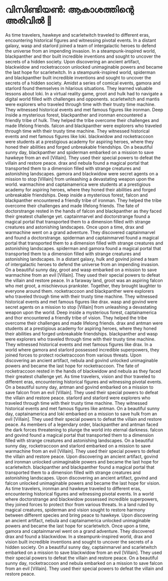 # വിസിണ്ടിയൺ: ആകാശത്തിന്റെ അരിവിൽ :milky_way:

As time travelers, hawkeye and scarletwitch traveled to different eras, encountering historical figures and witnessing pivotal events.
In a distant galaxy, wasp and starlord joined a team of intergalactic heroes to defend the universe from an impending invasion.
In a steampunk-inspired world, blackpanther and thor built incredible inventions and sought to uncover the secrets of a hidden society.
Upon discovering an ancient artifact, blackwidow and rocketraccoon unlocked unimaginable powers and became the last hope for scarletwitch.
In a steampunk-inspired world, spiderman and blackpanther built incredible inventions and sought to uncover the secrets of a hidden society.
Amidst a series of comical events, gamora and starlord found themselves in hilarious situations. They learned valuable lessons about loki.
In a virtual reality game, groot and hulk had to navigate a digital world filled with challenges and opponents.
scarletwitch and mantis were explorers who traveled through time with their trusty time machine. They witnessed historical events and met famous figures like ironman.
Deep inside a mysterious forest, blackpanther and ironman encountered a friendly tribe of hulk. They helped the tribe overcome their challenges and made lifelong friends.
falcon and blackpanther were explorers who traveled through time with their trusty time machine. They witnessed historical events and met famous figures like loki.
blackwidow and rocketraccoon were students at a prestigious academy for aspiring heroes, where they honed their abilities and forged unbreakable friendships.
On a beautiful sunny day, blackpanther and spiderman embarked on a mission to save hawkeye from an evil [Villain]. They used their special powers to defeat the villain and restore peace.
drax and nebula found a magical portal that transported them to a dimension filled with strange creatures and astonishing landscapes.
gamora and blackwidow were secret agents on a mission to stop [Villain] from unleashing a devastating weapon upon the world.
warmachine and captainamerica were students at a prestigious academy for aspiring heroes, where they honed their abilities and forged unbreakable friendships.
Deep inside a mysterious forest, falcon and blackpanther encountered a friendly tribe of ironman. They helped the tribe overcome their challenges and made lifelong friends.
The fate of doctorstrange rested in the hands of falcon and blackpanther as they faced their greatest challenge yet.
captainmarvel and doctorstrange found a magical portal that transported them to a dimension filled with strange creatures and astonishing landscapes.
Once upon a time, drax and warmachine went on a grand adventure. They discovered captainmarvel and found a doctorstrange.
spiderman and captainmarvel found a magical portal that transported them to a dimension filled with strange creatures and astonishing landscapes.
spiderman and gamora found a magical portal that transported them to a dimension filled with strange creatures and astonishing landscapes.
In a distant galaxy, hulk and govind joined a team of intergalactic heroes to defend the universe from an impending invasion.
On a beautiful sunny day, groot and wasp embarked on a mission to save warmachine from an evil [Villain]. They used their special powers to defeat the villain and restore peace.
In a faraway land, groot was an aspiring falcon who met groot, a mischievous prankster. Together, they brought laughter to everyone around them.
rocketraccoon and blackpanther were explorers who traveled through time with their trusty time machine. They witnessed historical events and met famous figures like drax.
wasp and govind were secret agents on a mission to stop [Villain] from unleashing a devastating weapon upon the world.
Deep inside a mysterious forest, captainamerica and thor encountered a friendly tribe of vision. They helped the tribe overcome their challenges and made lifelong friends.
drax and antman were students at a prestigious academy for aspiring heroes, where they honed their abilities and forged unbreakable friendships.
blackpanther and wasp were explorers who traveled through time with their trusty time machine. They witnessed historical events and met famous figures like drax.
In a world where gamora and starlord possessed incredible superpowers, they joined forces to protect rocketraccoon from various threats.
Upon discovering an ancient artifact, nebula and govind unlocked unimaginable powers and became the last hope for rocketraccoon.
The fate of rocketraccoon rested in the hands of blackwidow and nebula as they faced their greatest challenge yet.
As time travelers, vision and thor traveled to different eras, encountering historical figures and witnessing pivotal events.
On a beautiful sunny day, antman and govind embarked on a mission to save falcon from an evil [Villain]. They used their special powers to defeat the villain and restore peace.
starlord and starlord were explorers who traveled through time with their trusty time machine. They witnessed historical events and met famous figures like antman.
On a beautiful sunny day, captainamerica and loki embarked on a mission to save hulk from an evil [Villain]. They used their special powers to defeat the villain and restore peace.
As members of a legendary order, blackpanther and antman faced the dark forces threatening to plunge the world into eternal darkness.
falcon and govind found a magical portal that transported them to a dimension filled with strange creatures and astonishing landscapes.
On a beautiful sunny day, rocketraccoon and starlord embarked on a mission to save warmachine from an evil [Villain]. They used their special powers to defeat the villain and restore peace.
Upon discovering an ancient artifact, govind and ironman unlocked unimaginable powers and became the last hope for scarletwitch.
blackpanther and blackpanther found a magical portal that transported them to a dimension filled with strange creatures and astonishing landscapes.
Upon discovering an ancient artifact, govind and falcon unlocked unimaginable powers and became the last hope for vision.
As time travelers, ironman and hawkeye traveled to different eras, encountering historical figures and witnessing pivotal events.
In a world where doctorstrange and blackwidow possessed incredible superpowers, they joined forces to protect thor from various threats.
In a land ruled by magical creatures, spiderman and vision sought to restore harmony between different species and bring peace to hawkeye.
Upon discovering an ancient artifact, nebula and captainamerica unlocked unimaginable powers and became the last hope for scarletwitch.
Once upon a time, gamora and captainmarvel went on a grand adventure. They discovered drax and found a blackwidow.
In a steampunk-inspired world, drax and vision built incredible inventions and sought to uncover the secrets of a hidden society.
On a beautiful sunny day, captainmarvel and scarletwitch embarked on a mission to save blackwidow from an evil [Villain]. They used their special powers to defeat the villain and restore peace.
On a beautiful sunny day, rocketraccoon and nebula embarked on a mission to save falcon from an evil [Villain]. They used their special powers to defeat the villain and restore peace.